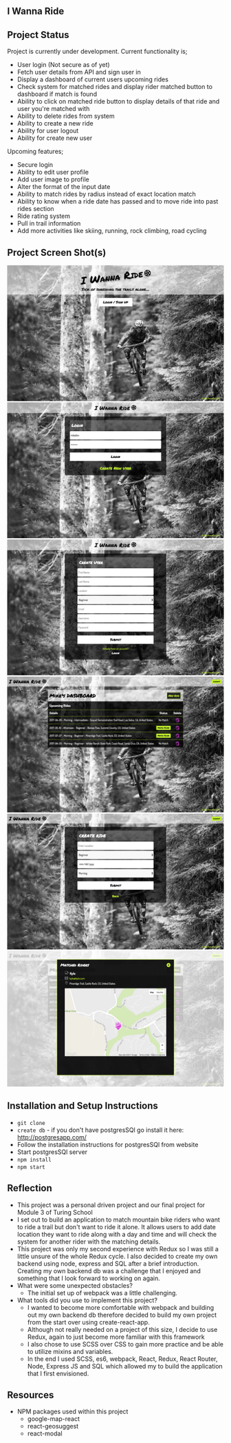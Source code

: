 ## I Wanna Ride

## Project Status

Project is currently under development. Current functionality is;

* User login (Not secure as of yet)
* Fetch user details from API and sign user in
* Display a dashboard of current users upcoming rides
* Check system for matched rides and display rider matched button to dashboard if match is found
* Ability to click on matched ride button to display details of that ride and user you're matched with
* Ability to delete rides from system
* Ability to create a new ride
* Ability for user logout
* Ability for create new user

Upcoming features;

* Secure login
* Ability to edit user profile
* Add user image to profile
* Alter the format of the input date
* Ability to match rides by radius instead of exact location match
* Ability to know when a ride date has passed and to move ride into past rides section
* Ride rating system
* Pull in trail information
* Add more activities like skiing, running, rock climbing, road cycling

## Project Screen Shot(s)

![](./project/images/i-wanna-ride.png)   
![](./project/images/login.png)   
![](./project/images/create-user.png)   
![](./project/images/dashboard.png)   
![](./project/images/create-ride.png)   
![](./project/images/matched-ride.png)   

## Installation and Setup Instructions

* `git clone`
* `create db` - if you don't have postgresSQl go install it here: http://postgresapp.com/
* Follow the installation instructions for postgresSQl from website
* Start postgresSQl server
* `npm install`
* `npm start`

## Reflection
  - This project was a personal driven project and our final project for Module 3 of Turing School
  - I set out to build an application to match mountain bike riders who want to ride a trail but don't want to ride it alone. It allows users to add date location they want to ride along with a day and time and will check the system for another rider with the matching details.
  - This project was only my second experience with Redux so I was still a little unsure of the whole Redux cycle. I also decided to create my own backend using node, express and SQL after a brief introduction. Creating my own backend db was a challenge that I enjoyed and something that I look forward to working on again.
  - What were some unexpected obstacles?
      - The initial set up of webpack was a little challenging.  
  - What tools did you use to implement this project?
      - I wanted to become more comfortable with webpack and building out my own backend db therefore decided to build my own project from the start over using create-react-app.
      - Although not really needed on a project of this size, I decide to use Redux, again to just become more familiar with this framework
      - I also chose to use SCSS over CSS to gain more practice and be able to utilize mixins and variables.
      - In the end I used SCSS, es6, webpack, React, Redux, React Router, Node, Express JS and SQL which allowed my to build the application that I first envisioned.

## Resources
  - NPM packages used within this project
    - google-map-react
    - react-geosuggest
    - react-modal
